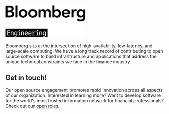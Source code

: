 <img src="https://raw.githubusercontent.com/bloomberg/.github/master/profile/bbg-engineering-logo.png" width="50%" alt="black Bloomberg Engineering logo on white background">

Bloomberg sits at the intersection of high-availability, low-latency,
and large-scale computing. We have a long track record of contributing
to open source software to build infrastructure and applications that
address the unique technical constraints we face in the finance
industry

## Get in touch!

Our open source engagement promotes rapid innovation across all
aspects of our organization.  Interested in learning more? Want to
develop software for the world’s most trusted information network for
financial professionals?  Check out our [open
roles](https://careers.bloomberg.com/job/search/?qf=open+source).
